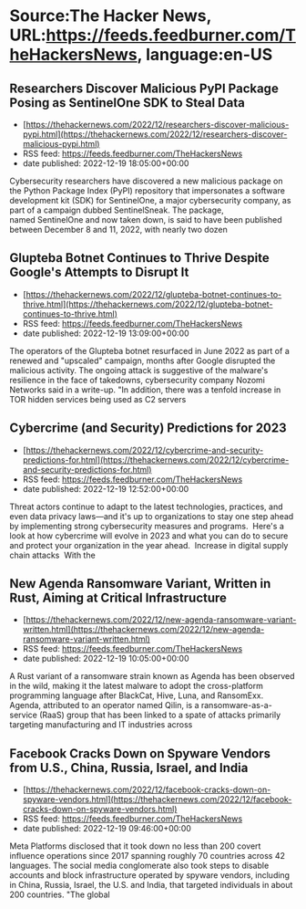 # Source:The Hacker News, URL:https://feeds.feedburner.com/TheHackersNews, language:en-US

## Researchers Discover Malicious PyPI Package Posing as SentinelOne SDK to Steal Data
 - [https://thehackernews.com/2022/12/researchers-discover-malicious-pypi.html](https://thehackernews.com/2022/12/researchers-discover-malicious-pypi.html)
 - RSS feed: https://feeds.feedburner.com/TheHackersNews
 - date published: 2022-12-19 18:05:00+00:00

Cybersecurity researchers have discovered a new malicious package on the Python Package Index (PyPI) repository that impersonates a software development kit (SDK) for SentinelOne, a major cybersecurity company, as part of a campaign dubbed SentinelSneak.
The package, named SentinelOne and now taken down, is said to have been published between December 8 and 11, 2022, with nearly two dozen

## Glupteba Botnet Continues to Thrive Despite Google's Attempts to Disrupt It
 - [https://thehackernews.com/2022/12/glupteba-botnet-continues-to-thrive.html](https://thehackernews.com/2022/12/glupteba-botnet-continues-to-thrive.html)
 - RSS feed: https://feeds.feedburner.com/TheHackersNews
 - date published: 2022-12-19 13:09:00+00:00

The operators of the Glupteba botnet resurfaced in June 2022 as part of a renewed and "upscaled" campaign, months after Google disrupted the malicious activity.
The ongoing attack is suggestive of the malware's resilience in the face of takedowns, cybersecurity company Nozomi Networks said in a write-up. "In addition, there was a tenfold increase in TOR hidden services being used as C2 servers

## Cybercrime (and Security) Predictions for 2023
 - [https://thehackernews.com/2022/12/cybercrime-and-security-predictions-for.html](https://thehackernews.com/2022/12/cybercrime-and-security-predictions-for.html)
 - RSS feed: https://feeds.feedburner.com/TheHackersNews
 - date published: 2022-12-19 12:52:00+00:00

Threat actors continue to adapt to the latest technologies, practices, and even data privacy laws—and it's up to organizations to stay one step ahead by implementing strong cybersecurity measures and programs. 
Here's a look at how cybercrime will evolve in 2023 and what you can do to secure and protect your organization in the year ahead. 
Increase in digital supply chain attacks 
With the

## New Agenda Ransomware Variant, Written in Rust, Aiming at Critical Infrastructure
 - [https://thehackernews.com/2022/12/new-agenda-ransomware-variant-written.html](https://thehackernews.com/2022/12/new-agenda-ransomware-variant-written.html)
 - RSS feed: https://feeds.feedburner.com/TheHackersNews
 - date published: 2022-12-19 10:05:00+00:00

A Rust variant of a ransomware strain known as Agenda has been observed in the wild, making it the latest malware to adopt the cross-platform programming language after BlackCat, Hive, Luna, and RansomExx.
Agenda, attributed to an operator named Qilin, is a ransomware-as-a-service (RaaS) group that has been linked to a spate of attacks primarily targeting manufacturing and IT industries across

## Facebook Cracks Down on Spyware Vendors from U.S., China, Russia, Israel, and India
 - [https://thehackernews.com/2022/12/facebook-cracks-down-on-spyware-vendors.html](https://thehackernews.com/2022/12/facebook-cracks-down-on-spyware-vendors.html)
 - RSS feed: https://feeds.feedburner.com/TheHackersNews
 - date published: 2022-12-19 09:46:00+00:00

Meta Platforms disclosed that it took down no less than 200 covert influence operations since 2017 spanning roughly 70 countries across 42 languages.
The social media conglomerate also took steps to disable accounts and block infrastructure operated by spyware vendors, including in China, Russia, Israel, the U.S. and India, that targeted individuals in about 200 countries.
"The global

